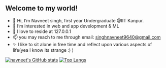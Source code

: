 ## Welcome to my world!

- 👋 Hi, I’m Navneet singh, first year Undergraduate @IIT Kanpur.
- 👀 I’m interested in web and app development & ML
- 🏡 I love to reside at 127.0.0.1
- 📫 you may reach to me through email: singhnavneet9640@gmail.com
- ✨ I like to sit alone in free time and reflect upon various aspects of life(yea I know its strange :)  )


[![navneet's GitHub stats](https://github-readme-stats.vercel.app/api?username=navneet-28)](https://github.com/navneet-28/navneet-28.git) [![Top Langs](https://github-readme-stats.vercel.app/api/top-langs/?username=navneet-28)](https://github.com/navneet-28)


